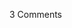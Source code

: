 <span class="commentheader">3 Comments</span>

<!-- <div class="commentdivider">
<span class="commentauthorbox">Posted by <a href="mailto&#58;suefallenangel07&#64;aol&#46;com">Sue</a></span>
<span class="commentdatebox">Saturday, April 10, 2004</span>
<span class="commenttimebox"> 3:05 PM</span>
</div>
<div class="commentbody">I was one of the ones that stayed and i thought you were great although my boyfriend didnt (hes the reason i left) but i just wanted to say that im thinking about buying a cd when i rack up the $$</div>
<div class="commentdivider">
<span class="commentauthorbox">Posted by <a href="mailto&#58;Lauren&#64;balthrop&#46;com">Bama</a></span>
<span class="commentdatebox">Monday, April 12, 2004</span>
<span class="commenttimebox">12:50 AM</span>
</div>
<div class="commentbody">youuuuuuurreeeeee GREAT!!!</div>
<div class="commentdivider">
<span class="commentauthorbox">Posted by martha</span>
<span class="commentdatebox">Sunday, April 18, 2004</span>
<span class="commenttimebox"> 9:26 PM</span>
</div>
<div class="commentbody">i stayed for a little while, but i had to go to work so i had to leave. your probably don’t remember but me and my friend were the one’s who were talking to you from the couch. yeah, but anyway…you are very cool and i like that you wrote a song that mentioned mighty morphin’ power rangers. that was hot.</div> -->
